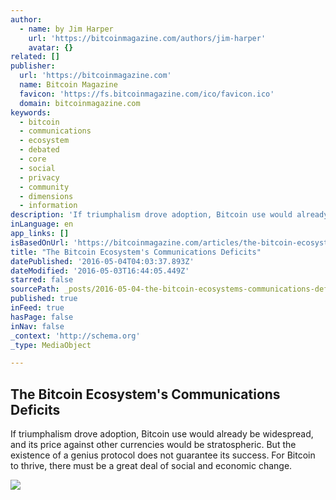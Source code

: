 ```yaml
---
author:
  - name: by Jim Harper
    url: 'https://bitcoinmagazine.com/authors/jim-harper'
    avatar: {}
related: []
publisher:
  url: 'https://bitcoinmagazine.com'
  name: Bitcoin Magazine
  favicon: 'https://fs.bitcoinmagazine.com/ico/favicon.ico'
  domain: bitcoinmagazine.com
keywords:
  - bitcoin
  - communications
  - ecosystem
  - debated
  - core
  - social
  - privacy
  - community
  - dimensions
  - information
description: 'If triumphalism drove adoption, Bitcoin use would already be widespread, and its price against other currencies would be stratospheric. But the existence of a genius protocol does not guarantee its success. For Bitcoin to thrive, there must be a great deal of social and economic change.'
inLanguage: en
app_links: []
isBasedOnUrl: 'https://bitcoinmagazine.com/articles/the-bitcoin-ecosystem-s-communications-deficits-1462286858'
title: "The Bitcoin Ecosystem's Communications Deficits"
datePublished: '2016-05-04T04:03:37.893Z'
dateModified: '2016-05-03T16:44:05.449Z'
starred: false
sourcePath: _posts/2016-05-04-the-bitcoin-ecosystems-communications-deficits.md
published: true
inFeed: true
hasPage: false
inNav: false
_context: 'http://schema.org'
_type: MediaObject

---
```

<article style=""><h1>The Bitcoin Ecosystem's Communications Deficits</h1><p>If triumphalism drove adoption, Bitcoin use would already be widespread, and its price against other currencies would be stratospheric. But the existence of a genius protocol does not guarantee its success. For Bitcoin to thrive, there must be a great deal of social and economic change.</p><img src="https://fs.bitcoinmagazine.com/img/articles/the-bitcoin-ecosystem-s-communications-deficits.jpg" /></article>